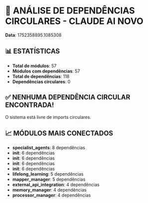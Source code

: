 # 🔄 ANÁLISE DE DEPENDÊNCIAS CIRCULARES - CLAUDE AI NOVO

**Data**: 1752358895.1085308

## 📊 ESTATÍSTICAS
- **Total de módulos**: 57
- **Módulos com dependências**: 57
- **Total de dependências**: 118
- **Dependências circulares**: 0

## ✅ NENHUMA DEPENDÊNCIA CIRCULAR ENCONTRADA!

O sistema está livre de imports circulares.

## 📈 MÓDULOS MAIS CONECTADOS
- **specialist_agents**: 8 dependências
- **__init__**: 6 dependências
- **__init__**: 6 dependências
- **__init__**: 6 dependências
- **__init__**: 6 dependências
- **lifelong_learning**: 5 dependências
- **mapper_manager**: 5 dependências
- **external_api_integration**: 4 dependências
- **memory_manager**: 4 dependências
- **processor_manager**: 4 dependências